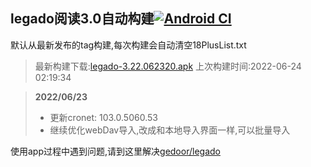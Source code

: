 ## legado阅读3.0自动构建[![Android CI](https://github.com/10bits/gedoor-Build/workflows/Android%20CI/badge.svg)](https://github.com/10bits/gedoor-Build/actions)

默认从最新发布的tag构建,每次构建会自动清空18PlusList.txt

> 最新构建下载:[legado-3.22.062320.apk](https://github.com/crby2333/gedoor-Build/releases/download/legado-3.22.062320/legado-3.22.062320.apk) 上次构建时间:2022-06-24 02:19:34
<!--start-->
> **2022/06/23**
> 
> * 更新cronet: 103.0.5060.53
> * 继续优化webDav导入,改成和本地导入界面一样,可以批量导入
<!--end-->
  
使用app过程中遇到问题,请到这里解决[gedoor/legado](https://github.com/gedoor/legado/issues)

